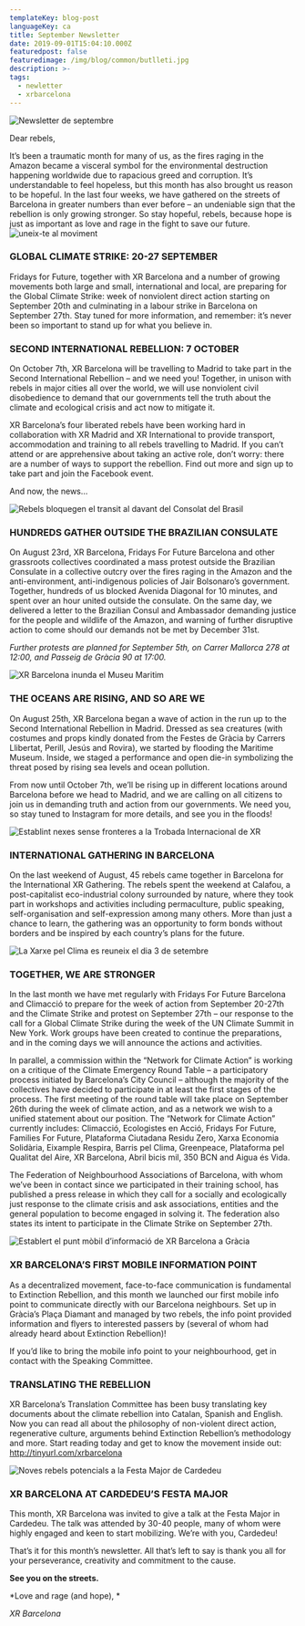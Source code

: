 ```yaml
---
templateKey: blog-post
languageKey: ca
title: September Newsletter 
date: 2019-09-01T15:04:10.000Z
featuredpost: false
featuredimage: /img/blog/common/butlleti.jpg
description: >-
tags:
  - newletter
  - xrbarcelona
---
```


![Newsletter de septembre](/img/blog/common/butlleti.jpg)

Dear rebels, 

It’s been a traumatic month for many of us, as the fires raging in the Amazon became a visceral symbol for the environmental destruction happening worldwide due to rapacious greed and corruption. It’s understandable to feel hopeless, but this month has also brought us reason to be hopeful. In the last four weeks, we have gathered on the streets of Barcelona in greater numbers than ever before – an undeniable sign that the rebellion is only growing stronger. So stay hopeful, rebels, because hope is just as important as love and rage in the fight to save our future.
![uneix-te al moviment](/img/blog/common/et-necessitem.jpg)

### GLOBAL CLIMATE STRIKE: 20-27 SEPTEMBER
Fridays for Future, together with XR Barcelona and a number of growing movements both large and small, international and local, are preparing for the Global Climate Strike: week of nonviolent direct action starting on September 20th and culminating in a labour strike in Barcelona on September 27th. Stay tuned for more information, and remember: it’s never been so important to stand up for what you believe in.

### SECOND INTERNATIONAL REBELLION: 7 OCTOBER

On October 7th, XR Barcelona will be travelling to Madrid to take part in the Second International Rebellion – and we need you! Together, in unison with rebels in major cities all over the world, we will use nonviolent civil disobedience to demand that our governments tell the truth about the climate and ecological crisis and act now to mitigate it. 

XR Barcelona’s four liberated rebels have been working hard in collaboration with XR Madrid and XR International to provide transport, accommodation and training to all rebels travelling to Madrid. If you can’t attend or are apprehensive about taking an active role, don’t worry: there are a number of ways to support the rebellion.  Find out more and sign up to take part and join the Facebook event.

And now, the news…

![Rebels bloquegen el transit al davant del Consolat del Brasil](/img/blog/2019-09-01-consulatbrasil.jpg)

### HUNDREDS GATHER OUTSIDE THE BRAZILIAN CONSULATE
On August 23rd, XR Barcelona, Fridays For Future Barcelona and other grassroots collectives coordinated a mass protest outside the Brazilian Consulate in a collective outcry over the fires raging in the Amazon and the anti-environment, anti-indigenous policies of Jair Bolsonaro’s government. Together, hundreds of us blocked Avenida Diagonal for 10 minutes, and spent over an hour united outside the consulate. On the same day, we delivered a letter to the Brazilian Consul and Ambassador demanding justice for the people and wildlife of the Amazon, and warning of further disruptive action to come should our demands not be met by December 31st. 

*Further protests are planned for September 5th, on Carrer Mallorca 278 at 12:00, and Passeig de Gràcia 90 at 17:00.*

![XR Barcelona inunda el Museu Maritim](/img/blog/2019-09-01-museumaritim.jpg)

### THE OCEANS ARE RISING, AND SO ARE WE
On August 25th, XR Barcelona began a wave of action in the run up to the Second International Rebellion in Madrid. Dressed as sea creatures (with costumes and props kindly donated from the Festes de Gràcia by Carrers Llibertat, Perill, Jesús and Rovira), we started by flooding the Maritime Museum. Inside, we staged a performance and open die-in symbolizing the threat posed by rising sea levels and ocean pollution. 

From now until October 7th, we’ll be rising up in different locations around Barcelona before we head to Madrid, and we are calling on all citizens to join us in demanding truth and action from our governments. We need you, so stay tuned to Instagram for more details, and see you in the floods!

![Establint nexes sense fronteres a la Trobada Internacional de XR](/img/blog/2019-09-01-trobadainternacional.jpg)

### INTERNATIONAL GATHERING IN BARCELONA 
On the last weekend of August, 45 rebels came together in Barcelona for the International XR Gathering. The rebels spent the weekend at Calafou, a post-capitalist eco-industrial colony surrounded by nature, where they took part in workshops and activities including permaculture, public speaking, self-organisation and self-expression among many others. More than just a chance to learn, the gathering was an opportunity to form bonds without borders and be inspired by each country’s plans for the future.

![La Xarxe pel Clima es reuneix el dia 3 de setembre](/img/blog/2019-09-01-xarxapelclima.jpg)

### TOGETHER, WE ARE STRONGER

In the last month we have met regularly with Fridays For Future Barcelona and Climacció to prepare for the week of action from September 20-27th and the Climate Strike and protest on September 27th – our response to the call for a Global Climate Strike during the week of the UN Climate Summit in New York. Work groups have been created to continue the preparations, and in the coming days we will announce the actions and activities. 

In parallel, a commission within the “Network for Climate Action” is working on a critique of the Climate Emergency Round Table – a participatory process initiated by Barcelona’s City Council – although the majority of the collectives have decided to participate in at least the first stages of the process. The first meeting of the round table will take place on September 26th during the week of climate action, and as a network we wish to a unified statement about our position. The “Network for Climate Action” currently includes: Climacció, Ecologistes en Acció, Fridays For Future, Families For Future, Plataforma Ciutadana Residu Zero, Xarxa Economia Solidària, Eixample Respira, Barris pel Clima, Greenpeace, Plataforma pel Qualitat del Aire, XR Barcelona, Abril bicis mil, 350 BCN and Aigua és Vida. 

The Federation of Neighbourhood Associations of Barcelona, with whom we’ve been in contact since we participated in their training school, has published a press release in which they call for a socially and ecologically just response to the climate crisis and ask associations, entities and the general population to become engaged in solving it. The federation also states its intent to participate in the Climate Strike on September 27th.

![Establert el punt mòbil d’informació de XR Barcelona a Gràcia](/img/blog/2019-09-01-puntinformacio.jpg)

### XR BARCELONA’S FIRST MOBILE INFORMATION POINT

As a decentralized movement, face-to-face communication is fundamental to Extinction Rebellion, and this month we launched our first mobile info point to communicate directly with our Barcelona neighbours. Set up in Gràcia’s Plaça Diamant and managed by two rebels, the info point provided information and flyers to interested passers by (several of whom had already heard about Extinction Rebellion)! 

If you’d like to bring the mobile info point to your neighbourhood, get in contact with the Speaking Committee.

### TRANSLATING THE REBELLION
XR Barcelona’s Translation Committee has been busy translating key documents about the climate rebellion into Catalan, Spanish and English. Now you can read all about the philosophy of non-violent direct action, regenerative culture, arguments behind Extinction Rebellion’s methodology and more. Start reading today and get to know the movement inside out: http://tinyurl.com/xrbarcelona 

![Noves rebels potencials a la Festa Major de Cardedeu](/img/blog/2019-09-01-cardedeu.jpg)

### XR BARCELONA AT CARDEDEU’S FESTA MAJOR 
This month, XR Barcelona was invited to give a talk at the Festa Major in Cardedeu. The talk was attended by 30-40 people, many of whom were highly engaged and keen to start mobilizing. We’re with you, Cardedeu! 

That’s it for this month’s newsletter. All that’s left to say is thank you all for your perseverance, creativity and commitment to the cause. 

**See you on the streets.**

*Love and rage (and hope), *

*XR Barcelona*
